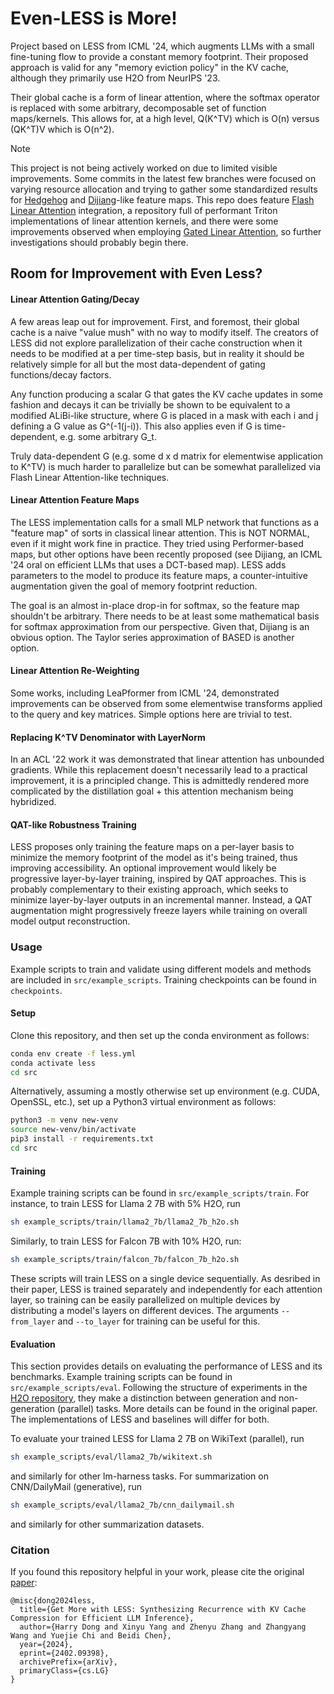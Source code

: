 # Even-LESS is More!

Project based on LESS from ICML '24, which augments LLMs with a small fine-tuning flow to provide a constant memory footprint. Their proposed approach is valid for any "memory eviction policy" in the KV cache, although they primarily use H2O from NeurIPS '23. 

Their global cache is a form of linear attention, where the softmax operator is replaced with some arbitrary, decomposable set of function maps/kernels. This allows for, at a high level, Q(K^TV) which is O(n) versus (QK^T)V which is O(n^2). 

> [!NOTE]  
> This project is not being actively worked on due to limited visible improvements. Some commits in the latest few branches were focused on varying resource allocation and trying to gather some standardized results for [Hedgehog](https://github.com/fla-org/flash-linear-attention/blob/main/fla/modules/feature_map.py#L38) and [Dijiang](https://github.com/YuchuanTian/DiJiang)-like feature maps. This repo does feature [Flash Linear Attention](https://github.com/fla-org/flash-linear-attention/tree/c805d79a07714b85b29b72a0d0eab77709fbb641) integration, a repository full of performant Triton implementations of linear attention kernels, and there were some improvements observed when employing [Gated Linear Attention](https://github.com/fla-org/flash-linear-attention/blob/c805d79a07714b85b29b72a0d0eab77709fbb641/fla/layers/gla.py#L25), so further investigations should probably begin there.

## Room for Improvement with Even Less?

#### Linear Attention Gating/Decay

A few areas leap out for improvement. First, and foremost, their global cache is a naive "value mush" with no way to modify itself. The creators of LESS did not explore parallelization of their cache construction when it needs to be modified at a per time-step basis, but in reality it should be relatively simple for all but the most data-dependent of gating functions/decay factors.

Any function producing a scalar G that gates the KV cache updates in some fashion and decays it can be trivially be shown to be equivalent to a modified ALiBi-like structure, where G is placed in a mask with each i and j defining a G value as G^(-1(j-i)). This also applies even if G is time-dependent, e.g. some arbitrary G\_t.

Truly data-dependent G (e.g. some d x d matrix for elementwise application to K^TV) is much harder to parallelize but can be somewhat parallelized via Flash Linear Attention-like techniques.

#### Linear Attention Feature Maps

The LESS implementation calls for a small MLP network that functions as a "feature map" of sorts in classical linear attention. This is NOT NORMAL, even if it might work fine in practice. They tried using Performer-based maps, but other options have been recently proposed (see Dijiang, an ICML '24 oral on efficient LLMs that uses a DCT-based map). LESS adds parameters to the model to produce its feature maps, a counter-intuitive augmentation given the goal of memory footprint reduction.

The goal is an almost in-place drop-in for softmax, so the feature map shouldn't be arbitrary. There needs to be at least some mathematical basis for softmax approximation from our perspective. Given that, Dijiang is an obvious option. The Taylor series approximation of BASED is another option. 

#### Linear Attention Re-Weighting

Some works, including LeaPformer from ICML '24, demonstrated improvements can be observed from some elementwise transforms applied to the query and key matrices. Simple options here are trivial to test. 

#### Replacing K^TV Denominator with LayerNorm

In an ACL '22 work it was demonstrated that linear attention has unbounded gradients. While this replacement doesn't necessarily lead to a practical improvement, it is a principled change. This is admittedly rendered more complicated by the distillation goal + this attention mechanism being hybridized.

#### QAT-like Robustness Training

LESS proposes only training the feature maps on a per-layer basis to minimize the memory footprint of the model as it's being trained, thus improving accessibility. An optional improvement would likely be progressive layer-by-layer training, inspired by QAT approaches. This is probably complementary to their existing approach, which seeks to minimize layer-by-layer outputs in an incremental manner. Instead, a QAT augmentation might progressively freeze layers while training on overall model output reconstruction.

### Usage

Example scripts to train and validate using different models and methods are included in `src/example_scripts`. Training checkpoints can be found in `checkpoints`.

#### Setup

Clone this repository, and then set up the conda environment as follows:

```bash
conda env create -f less.yml
conda activate less
cd src
```

Alternatively, assuming a mostly otherwise set up environment (e.g. CUDA, OpenSSL, etc.), set up a Python3 virtual environment as follows:

```bash
python3 -m venv new-venv
source new-venv/bin/activate
pip3 install -r requirements.txt
cd src
```

#### Training

Example training scripts can be found in `src/example_scripts/train`. For instance, to train LESS for Llama 2 7B with 5% H2O, run

```bash
sh example_scripts/train/llama2_7b/llama2_7b_h2o.sh
```

Similarly, to train LESS for Falcon 7B with 10% H2O, run:

```bash
sh example_scripts/train/falcon_7b/falcon_7b_h2o.sh
```

These scripts will train LESS on a single device sequentially. As desribed in their paper, LESS is trained separately and independently for each attention layer, so training can be easily parallelized on multiple devices by distributing a model's layers on different devices. The arguments `--from_layer` and `--to_layer` for training can be useful for this. 


#### Evaluation

This section provides details on evaluating the performance of LESS and its benchmarks. Example training scripts can be found in `src/example_scripts/eval`. Following the structure of experiments in the [H2O repository](https://github.com/FMInference/H2O/tree/main), they make a distinction between generation and non-generation (parallel) tasks. More details can be found in the original paper. The implementations of LESS and baselines will differ for both. 

To evaluate your trained LESS for Llama 2 7B on WikiText (parallel), run 

```bash
sh example_scripts/eval/llama2_7b/wikitext.sh
```

and similarly for other lm-harness tasks. For summarization on CNN/DailyMail (generative), run

```bash
sh example_scripts/eval/llama2_7b/cnn_dailymail.sh
```
and similarly for other summarization datasets.

<!-- They have also provided trained LESS kernels for Llama 2 7B with 5% H2O in `checkpoints/llama2_7b_less_5_h2o`. Simply replace the original argument `--saved_model_name` with "llama2_7b_less_5_h2o" in `example_scripts/eval/llama2_7b/wikitext.sh` and `example_scripts/eval/llama2_7b/cnn_dailymail.sh` before running the above evaluation examples. -->


### Citation

If you found this repository helpful in your work, please cite the original [paper](https://arxiv.org/abs/2402.09398):

    @misc{dong2024less,
      title={Get More with LESS: Synthesizing Recurrence with KV Cache Compression for Efficient LLM Inference}, 
      author={Harry Dong and Xinyu Yang and Zhenyu Zhang and Zhangyang Wang and Yuejie Chi and Beidi Chen},
      year={2024},
      eprint={2402.09398},
      archivePrefix={arXiv},
      primaryClass={cs.LG}
    }
